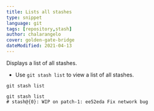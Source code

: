```yaml
---
title: Lists all stashes
type: snippet
language: git
tags: [repository,stash]
author: chalarangelo
cover: golden-gate-bridge
dateModified: 2021-04-13
---
```


Displays a list of all stashes.

- Use `git stash list` to view a list of all stashes.

```shell
git stash list
```

```shell
git stash list
# stash@{0}: WIP on patch-1: ee52eda Fix network bug
```
